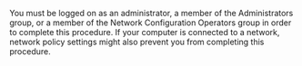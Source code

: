 <Token xmlns:xlink="http://www.w3.org/1999/xlink">You must be logged on as an administrator, a member of the Administrators group, or a member of the Network Configuration Operators group in order to complete this procedure. If your computer is connected to a network, network policy settings might also prevent you from completing this procedure.</Token>